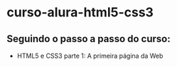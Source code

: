 # curso-alura-html5-css3

## Seguindo o passo a passo do curso:
  - HTML5 e CSS3 parte 1: A primeira página da Web
